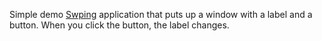 Simple demo [Swping](https://github.com/bobhablutzel/spwing) application that puts up a window with a label and a button. When you click the button, the label changes.
